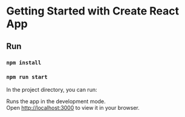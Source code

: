 # Getting Started with Create React App

## Run 
### `npm install`
### `npm run start`

In the project directory, you can run:

Runs the app in the development mode.\
Open [http://localhost:3000](http://localhost:3000) to view it in your browser.
